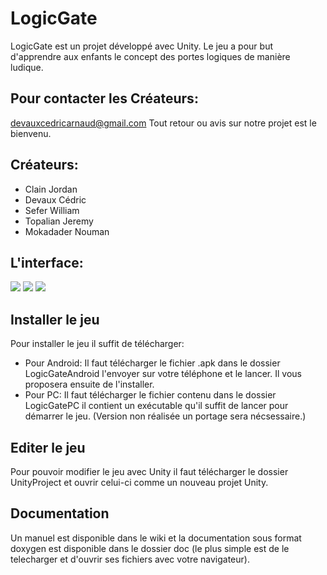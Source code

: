 # LogicGate
LogicGate est un projet développé avec Unity. Le jeu a pour but d'apprendre aux enfants 
le concept des portes logiques de manière ludique.

## Pour contacter les Créateurs: 
devauxcedricarnaud@gmail.com
Tout retour ou avis sur notre projet est le bienvenu.

## Créateurs:
* Clain Jordan
* Devaux Cédric
* Sefer William
* Topalian Jeremy
* Mokadader Nouman

## L'interface:

![](./Screenshot/menu.png=250x250)
![](./Screenshot/jeu.png=250x250)
![](./Screenshot/options.png=250x250)
   
## Installer le jeu
Pour installer le jeu il suffit de télécharger:
* Pour Android: Il faut télécharger le fichier .apk dans le dossier LogicGateAndroid l'envoyer sur votre téléphone et le lancer. Il vous proposera ensuite de l'installer.
* Pour PC: Il faut télécharger le fichier contenu dans le dossier LogicGatePC il contient un exécutable qu'il suffit de lancer pour démarrer le jeu. (Version non réalisée un portage sera nécsessaire.)

## Editer le jeu
Pour pouvoir modifier le jeu avec Unity il faut télécharger le dossier UnityProject et ouvrir celui-ci comme un nouveau projet Unity.

## Documentation
Un manuel est disponible dans le wiki et la documentation sous format doxygen est disponible dans le dossier doc (le plus simple est de le telecharger et d'ouvrir ses fichiers avec votre navigateur).
